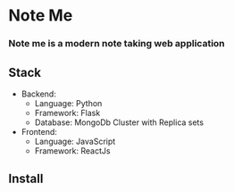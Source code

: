 # Note Me
### Note me is a modern note taking web application

## Stack
- Backend:
  - Language: Python
  - Framework: Flask
  - Database: MongoDb Cluster with Replica sets
- Frontend:
  - Language: JavaScript
  - Framework: ReactJs
 
## Install
